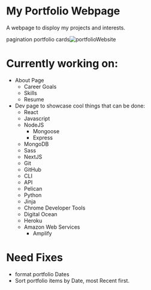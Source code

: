 # My Portfolio Webpage
A webpage to disploy my projects and interests.

pagination portfolio cards![portfolioWebsite](https://user-images.githubusercontent.com/22608842/179091517-48f49ae7-7cd1-4da0-a00d-9906c65eb2cd.jpg)

# Currently working on:
* About Page
  * Career Goals
  * Skills
  * Resume
* Dev page to showcase cool things that can be done:
  * React
  * Javascript
  * NodeJS
    * Mongoose
    * Express
  * MongoDB
  * Sass
  * NextJS
  * Git
  * GitHub
  * CLI
  * API
  * Pelican
  * Python
  * Jinja
  * Chrome Developer Tools
  * Digital Ocean
  * Heroku
  * Amazon Web Services
    * Amplify

# Need Fixes
* format portfolio Dates
* Sort portfolio items by Date, most Recent first.
